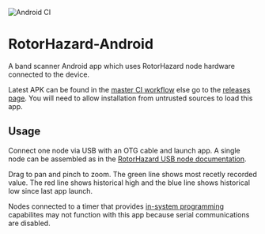 ![Android CI](https://github.com/RotorHazard/RotorHazard-android/workflows/Android%20CI%20master/badge.svg)
# RotorHazard-Android

A band scanner Android app which uses RotorHazard node hardware connected to the device.

Latest APK can be found in the
[master CI workflow](https://github.com/RotorHazard/RotorHazard-android/actions?query=workflow%3A%22Android+CI+master%22)
else go to the [releases page](https://github.com/RotorHazard/RotorHazard-android/releases). You will need to allow installation from untrusted sources to load this app.

## Usage

Connect one node via USB with an OTG cable and launch app. A single node can be assembled as in the [RotorHazard USB node documentation](https://github.com/RotorHazard/RotorHazard/blob/master/doc/USB%20Nodes.md).

Drag to pan and pinch to zoom. The green line shows most recetly recorded value. The red line shows historical high and the blue line shows historical low since last app launch.

Nodes connected to a timer that provides [in-system programming](https://github.com/RotorHazard/RotorHazard/wiki/Specification:-In-System-Programming) capabilites may not function with this app because serial communications are disabled.
